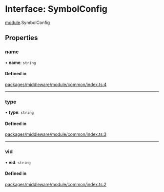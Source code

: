 # Interface: SymbolConfig

[module](../modules/module.md).SymbolConfig

## Properties

### name

• **name**: `string`

#### Defined in

[packages/middleware/module/common/index.ts:4](https://github.com/Shiotsukikaedesari/vis-three/blob/2f5203e6/packages/middleware/module/common/index.ts#L4)

___

### type

• **type**: `string`

#### Defined in

[packages/middleware/module/common/index.ts:3](https://github.com/Shiotsukikaedesari/vis-three/blob/2f5203e6/packages/middleware/module/common/index.ts#L3)

___

### vid

• **vid**: `string`

#### Defined in

[packages/middleware/module/common/index.ts:2](https://github.com/Shiotsukikaedesari/vis-three/blob/2f5203e6/packages/middleware/module/common/index.ts#L2)
